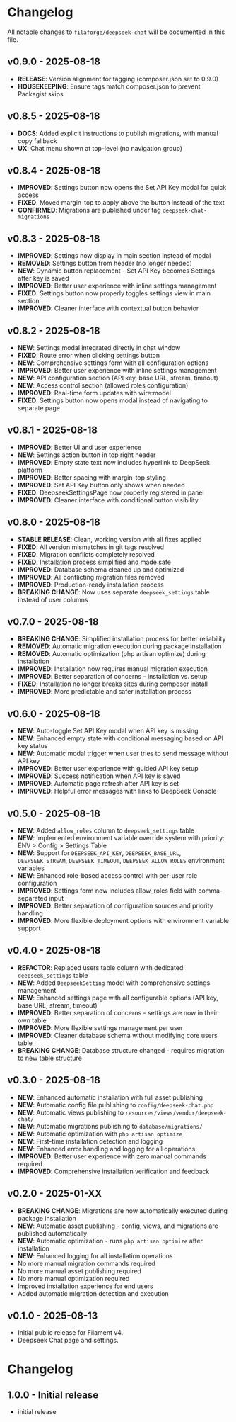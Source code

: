 # Changelog

All notable changes to `filaforge/deepseek-chat` will be documented in this file.

## v0.9.0 - 2025-08-18
- **RELEASE**: Version alignment for tagging (composer.json set to 0.9.0)
- **HOUSEKEEPING**: Ensure tags match composer.json to prevent Packagist skips

## v0.8.5 - 2025-08-18
- **DOCS**: Added explicit instructions to publish migrations, with manual copy fallback
- **UX**: Chat menu shown at top-level (no navigation group)

## v0.8.4 - 2025-08-18
- **IMPROVED**: Settings button now opens the Set API Key modal for quick access
- **FIXED**: Moved margin-top to apply above the button instead of the text
- **CONFIRMED**: Migrations are published under tag `deepseek-chat-migrations`

## v0.8.3 - 2025-08-18
- **IMPROVED**: Settings now display in main section instead of modal
- **REMOVED**: Settings button from header (no longer needed)
- **NEW**: Dynamic button replacement - Set API Key becomes Settings after key is saved
- **IMPROVED**: Better user experience with inline settings management
- **FIXED**: Settings button now properly toggles settings view in main section
- **IMPROVED**: Cleaner interface with contextual button behavior

## v0.8.2 - 2025-08-18
- **NEW**: Settings modal integrated directly in chat window
- **FIXED**: Route error when clicking settings button
- **NEW**: Comprehensive settings form with all configuration options
- **IMPROVED**: Better user experience with inline settings management
- **NEW**: API configuration section (API key, base URL, stream, timeout)
- **NEW**: Access control section (allowed roles configuration)
- **IMPROVED**: Real-time form updates with wire:model
- **FIXED**: Settings button now opens modal instead of navigating to separate page

## v0.8.1 - 2025-08-18
- **IMPROVED**: Better UI and user experience
- **NEW**: Settings action button in top right header
- **IMPROVED**: Empty state text now includes hyperlink to DeepSeek platform
- **IMPROVED**: Better spacing with margin-top styling
- **IMPROVED**: Set API Key button only shows when needed
- **FIXED**: DeepseekSettingsPage now properly registered in panel
- **IMPROVED**: Cleaner interface with conditional button visibility

## v0.8.0 - 2025-08-18
- **STABLE RELEASE**: Clean, working version with all fixes applied
- **FIXED**: All version mismatches in git tags resolved
- **FIXED**: Migration conflicts completely resolved
- **FIXED**: Installation process simplified and made safe
- **IMPROVED**: Database schema cleaned up and optimized
- **IMPROVED**: All conflicting migration files removed
- **IMPROVED**: Production-ready installation process
- **BREAKING CHANGE**: Now uses separate `deepseek_settings` table instead of user columns

## v0.7.0 - 2025-08-18
- **BREAKING CHANGE**: Simplified installation process for better reliability
- **REMOVED**: Automatic migration execution during package installation
- **REMOVED**: Automatic optimization (php artisan optimize) during installation
- **IMPROVED**: Installation now requires manual migration execution
- **IMPROVED**: Better separation of concerns - installation vs. setup
- **FIXED**: Installation no longer breaks sites during composer install
- **IMPROVED**: More predictable and safer installation process

## v0.6.0 - 2025-08-18
- **NEW**: Auto-toggle Set API Key modal when API key is missing
- **NEW**: Enhanced empty state with conditional messaging based on API key status
- **NEW**: Automatic modal trigger when user tries to send message without API key
- **IMPROVED**: Better user experience with guided API key setup
- **IMPROVED**: Success notification when API key is saved
- **IMPROVED**: Automatic page refresh after API key is set
- **IMPROVED**: Helpful error messages with links to DeepSeek Console

## v0.5.0 - 2025-08-18
- **NEW**: Added `allow_roles` column to `deepseek_settings` table
- **NEW**: Implemented environment variable override system with priority: ENV > Config > Settings Table
- **NEW**: Support for `DEEPSEEK_API_KEY`, `DEEPSEEK_BASE_URL`, `DEEPSEEK_STREAM`, `DEEPSEEK_TIMEOUT`, `DEEPSEEK_ALLOW_ROLES` environment variables
- **NEW**: Enhanced role-based access control with per-user role configuration
- **IMPROVED**: Settings form now includes allow_roles field with comma-separated input
- **IMPROVED**: Better separation of configuration sources and priority handling
- **IMPROVED**: More flexible deployment options with environment variable support

## v0.4.0 - 2025-08-18
- **REFACTOR**: Replaced users table column with dedicated `deepseek_settings` table
- **NEW**: Added `DeepseekSetting` model with comprehensive settings management
- **NEW**: Enhanced settings page with all configurable options (API key, base URL, stream, timeout)
- **IMPROVED**: Better separation of concerns - settings are now in their own table
- **IMPROVED**: More flexible settings management per user
- **IMPROVED**: Cleaner database schema without modifying core users table
- **BREAKING CHANGE**: Database structure changed - requires migration to new table structure

## v0.3.0 - 2025-08-18
- **NEW**: Enhanced automatic installation with full asset publishing
- **NEW**: Automatic config file publishing to `config/deepseek-chat.php`
- **NEW**: Automatic views publishing to `resources/views/vendor/deepseek-chat/`
- **NEW**: Automatic migrations publishing to `database/migrations/`
- **NEW**: Automatic optimization with `php artisan optimize`
- **NEW**: First-time installation detection and logging
- **NEW**: Enhanced error handling and logging for all operations
- **IMPROVED**: Better user experience with zero manual commands required
- **IMPROVED**: Comprehensive installation verification and feedback

## v0.2.0 - 2025-01-XX
- **BREAKING CHANGE**: Migrations are now automatically executed during package installation
- **NEW**: Automatic asset publishing - config, views, and migrations are published automatically
- **NEW**: Automatic optimization - runs `php artisan optimize` after installation
- **NEW**: Enhanced logging for all installation operations
- No more manual migration commands required
- No more manual asset publishing required
- No more manual optimization required
- Improved installation experience for end users
- Added automatic migration detection and execution

## v0.1.0 - 2025-08-13
- Initial public release for Filament v4.
- Deepseek Chat page and settings.
# Changelog

## 1.0.0 - Initial release

- initial release
